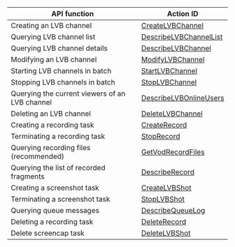 | API function          | Action ID                                |
| ------------- | ---------------------------------------- |
| Creating an LVB channel        | [CreateLVBChannel](/doc/api/258/4715) |
| Querying LVB channel list      | [DescribeLVBChannelList](/doc/api/258/4716) |
| Querying LVB channel details      | [DescribeLVBChannel](/doc/api/258/4717) |
| Modifying an LVB channel        | [ModifyLVBChannel](/doc/api/258/4718) |
| Starting LVB channels in batch      | [StartLVBChannel](/doc/api/258/4719) |
| Stopping LVB channels in batch      | [StopLVBChannel](/doc/api/258/4720) |
| Querying the current viewers of an LVB channel | [DescribeLVBOnlineUsers](/doc/api/258/4721) |
| Deleting an LVB channel        | [DeleteLVBChannel](/doc/api/258/4722) |
| Creating a recording task        | [CreateRecord](/doc/api/258/4723) |
| Terminating a recording task        | [StopRecord](/doc/api/258/4724) |
| Querying recording files (recommended)     | [GetVodRecordFiles](/doc/api/258/5823) |
| Querying the list of recorded fragments     | [DescribeRecord](/doc/api/258/4725) |
| Creating a screenshot task        | [CreateLVBShot](/doc/api/258/4726) |
| Terminating a screenshot task        | [StopLVBShot](/doc/api/258/4727) |
| Querying queue messages        | [DescribeQueueLog](/doc/api/258/4728) |
| Deleting a recording task        | [DeleteRecord](/doc/api/258/4729) |
| Delete screencap task        | [DeleteLVBShot](/doc/api/258/4730) |
